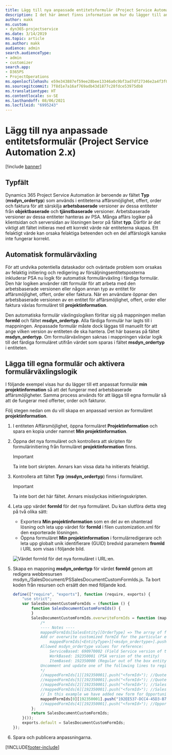 ```yaml
---
title: Lägg till nya anpassade entitetsformulär (Project Service Automation 2.x)
description: I det här ämnet finns information om hur du lägger till anpassade entitetsformulär för affärsmöjligheter, offerter, order i Dynamics 365 Project Service Automation 2.x.
author: makk
ms.custom:
- dyn365-projectservice
ms.date: 3/14/2019
ms.topic: article
ms.author: makk
audience: admin
search.audienceType:
- admin
- customizer
search.app:
- D365PS
- ProjectOperations
ms.openlocfilehash: e59e343887ef59ee28bee13346a0c9bf3ad7df27346e2a4f3f02a1e5c08c060f
ms.sourcegitcommit: 7f8d1e7a16af769adb43d1877c28fdce53975db8
ms.translationtype: HT
ms.contentlocale: sv-SE
ms.lasthandoff: 08/06/2021
ms.locfileid: "6995243"
---
```

# <a name="add-new-custom-entity-forms-project-service-automation-2x"></a>Lägg till nya anpassade entitetsformulär (Project Service Automation 2.x)

[!include [banner](../../includes/psa-now-project-operations.md)]

## <a name="type-field"></a>Typfält 

Dynamics 365 Project Service Automation är beroende av fältet **Typ** (**msdyn\_ordertyp**) som används i entiteterna affärsmöjlighet, offert, order och faktura för att särskilja **arbetsbaserade** versioner av dessa entiteter från **objektbaserade** och **tjänstbaserade** versioner. Arbetsbaserade versioner av dessa entiteter hanteras av PSA. Många affärs logiker på klientsidan och serversidan av lösningen beror på fältet **typ**. Därför är det viktigt att fältet initieras med ett korrekt värde när entiteterna skapas. Ett felaktigt värde kan orsaka felaktiga beteenden och en del affärslogik kanske inte fungerar korrekt.

## <a name="automatic-form-switching"></a>Automatisk formulärväxling

För att undvika potentiella dataskador och oväntade problem som orsakas av felaktig initiering och redigering av försäljningsentitetsposterna inkluderar PSA nu logik för automatisk formulärväxling i färdiga formulär. Den här logiken använder rätt formulär för att arbeta med den arbetsbaserade versionen eller någon annan typ av entitet för affärsmöjlighet, offert, order eller faktura. När en användare öppnar den arbetsbaserade versionen av en entitet för affärsmöjlighet, offert, order eller faktura växlas formuläret till **projektinformation**.

Den automatiska formulär växlingslogiken förlitar sig på mappningen mellan **formId** och fältet **msdyn\_ordertyp**. Alla färdiga formulär har lagts till i mappningen. Anpassade formulär måste dock läggas till manuellt för att ange vilken version av entiteten de ska hantera. Det här baseras på fältet **msdyn\_ordertyp**. Om formulärväxlingen saknas i mappningen växlar logik till det färdiga formuläret utifrån värdet som sparas i fältet **msdyn\_ordertyp** i entiteten.

## <a name="add-custom-forms-and-turn-on-the-form-switching-logic"></a>Lägga till egna formulär och aktivera formulärväxlingslogik

I följande exempel visas hur du lägger till ett anpassat formulär **min projektinformation** så att det fungerar med arbetsbaserade affärsmöjligheter. Samma process används för att lägga till egna formulär så att de fungerar med offerter, order och fakturor.

Följ stegen nedan om du vill skapa en anpassad version av formuläret **projektinformation**.

1. I entiteten Affärsmöjlighet, öppna formuläret **Projektinformation** och spara en kopia under namnet **Min projektinformation**.
2. Öppna det nya formuläret och kontrollera att skripten för formulärinitiering från formuläret **projektinformation** finns. 

    > [!IMPORTANT]
    > Ta inte bort skripten. Annars kan vissa data ha initierats felaktigt.

3. Kontrollera att fältet **Typ** (**msdyn\_ordertyp**) finns i formuläret. 

    > [!IMPORTANT]
    > Ta inte bort det här fältet. Annars misslyckas initieringsskripten.

4. Leta upp värdet **formId** för det nya formuläret. Du kan slutföra detta steg på två olika sätt:

    - Exportera **Min projektinformation** som en del av en ohanterad lösning och leta upp värdet för **formId** i filen customization.xml för den exporterade lösningen.
    - Öppna formuläret **Min projektinformation** i formulärredigerare och leta upp globalt unik identifierare (GUID) bredvid parametern **fromId** i URL som visas i följande bild.

    ![Värdet formId för det nya formuläret i URL:en.](media/how-to-add-custom-forms-in-v2.0.png)

5. Skapa en mappning **msdyn\_ordertyp** för värdet **formId** genom att redigera webbresursen msdyn\_/SalesDocument/PSSalesDocumentCustomFormIds.js. Ta bort koden från resursen och ersätt den med följande kod.

    ```javascript
    define(["require", "exports"], function (require, exports) {
        "use strict";
        var SalesDocumentCustomFormIds = (function () {
            function SalesDocumentCustomFormIds() {
            }
            SalesDocumentCustomFormIds.overwriteFormIds = function (mappedFormIds) {
                /*
                ---- Notes ----
                mappedFormIds[SalesEntity][OrderType] => The array of forms IDs that support particular entity and order type
                Add or overwrite customized formId for the particular entity and order type by calling:
                    mappedFormIds[<EntityType>][<msdyn_ordertype>].push("<formId>");
                Allowed msdyn_ordertype values for reference:
                    ServiceBased: 690970002 (Field Service version of the entity)
                    WorkBased: 192350001 (PSA version of the entity)
                    ItemBased: 192350000 (Regular out of the box entity)
                Uncomment and update one of the following lines to register custom PSA form for required entity:
                */      
                //mappedFormIds[1][192350001].push("<formId>"); //Quote
                //mappedFormIds[5][192350001].push("<formId>"); //Quote Line
                //mappedFormIds[2][192350001].push("<formId>"); //Sales Order
                //mappedFormIds[6][192350001].push("<formId>"); //Sales Order Line
                // In this example we have added new form for Opportunity
                mappedFormIds[0][192350001].push("192EE537-DCC4-45D3-B7AF-EA694B9113D2"); //Opportunity
                //mappedFormIds[4][192350001].push("<formId>"); //Opportunity Line
            };
            return SalesDocumentCustomFormIds;
        }());
        exports.default = SalesDocumentCustomFormIds;
    });
    ```

6. Spara och publicera anpassningarna.


[!INCLUDE[footer-include](../../includes/footer-banner.md)]